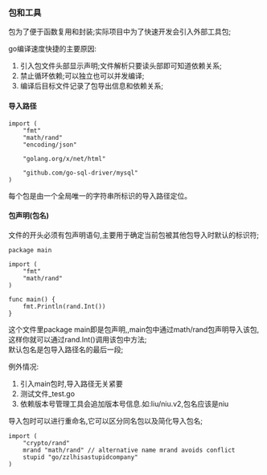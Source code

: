 ### 包和工具 ###

包为了便于函数复用和封装;实际项目中为了快速开发会引入外部工具包;

go编译速度快捷的主要原因:

1. 引入包文件头部显示声明;文件解析只要读头部即可知道依赖关系;
2. 禁止循环依赖;可以独立也可以并发编译;
3. 编译后目标文件记录了包导出信息和依赖关系;

#### 导入路径 ####
	
	import (
	    "fmt"
	    "math/rand"
	    "encoding/json"
	
	    "golang.org/x/net/html"
	
	    "github.com/go-sql-driver/mysql"
	)

每个包是由一个全局唯一的字符串所标识的导入路径定位。


#### 包声明(包名) ####

文件的开头必须有包声明语句,主要用于确定当前包被其他包导入时默认的标识符;

	package main
	
	import (
	    "fmt"
	    "math/rand"
	)
	
	func main() {
	    fmt.Println(rand.Int())
	}

这个文件里package main即是包声明,,main包中通过math/rand包声明导入该包,这样你就可以通过rand.Int()调用该包中方法;    
默认包名是包导入路径名的最后一段;    

例外情况:

1. 引入main包时,导入路径无关紧要
2. 测试文件_test.go
3. 依赖版本号管理工具会追加版本号信息.如:liu/niu.v2,包名应该是niu

导入包时可以进行重命名,它可以区分同名包以及简化导入包名;

	import (
	    "crypto/rand"
	    mrand "math/rand" // alternative name mrand avoids conflict
		stupid "go/zzlhisastupidcompany"
	)





























